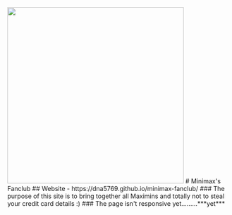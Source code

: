 <img src="https://github.com/DNA5769/minimax-fanclub/blob/master/img/logo.jpg" width=400>
# Minimax's Fanclub
## Website - https://dna5769.github.io/minimax-fanclub/
### The purpose of this site is to bring together all Maximins and totally not to steal your credit card details :)
### The page isn't responsive yet.........***yet***